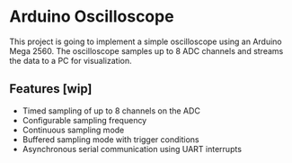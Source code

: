 # Arduino Oscilloscope

This project is going to implement a simple oscilloscope using an Arduino Mega 2560. The oscilloscope samples up to 8 ADC channels and streams the data to a PC for visualization.

## Features \[wip\]

- Timed sampling of up to 8 channels on the ADC
- Configurable sampling frequency
- Continuous sampling mode
- Buffered sampling mode with trigger conditions
- Asynchronous serial communication using UART interrupts

